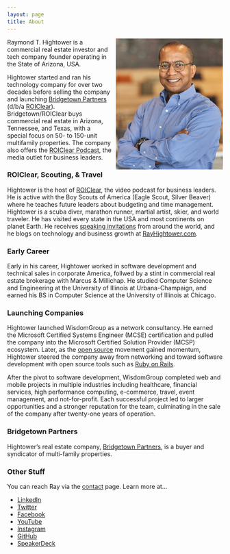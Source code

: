 ```yaml
---
layout: page
title: About
---
```


<img style="margin-left:10px" align="right" src="/images/RayHightower_Sep2021_Phoenix_AZ_USA.jpg" width="250" alt="Ray Hightower in Phoenix, AZ, USA. September 2021." title="Ray Hightower in Phoenix, AZ, USA. September 2021." />

Raymond T. Hightower is a commercial real estate investor and tech company founder operating in the State of Arizona, USA. 

Hightower started and ran his technology company for over two decades before selling the company and launching [Bridgetown Partners](https://BridgetownPartners.com) (d/b/a [ROIClear](https://ROIClear.com)).  Bridgetown/ROIClear buys commercial real estate in Arizona, Tennessee, and Texas, with a special focus on 50- to 150-unit multifamily properties. The company also offers the [ROIClear Podcast](https://www.youtube.com/@ROIClear), the media outlet for business leaders.

### ROIClear, Scouting, & Travel

Hightower is the host of [ROIClear](https://ROIClear.com), the video podcast for business leaders. He is active with the Boy Scouts of America (Eagle Scout, Silver Beaver) where he teaches future leaders about budgeting and time management. Hightower is a scuba diver, marathon runner, martial artist, skier, and world traveler. He has visited every state in the USA and most continents on planet Earth. He receives [speaking invitations](/speaking) from around the world, and he blogs on technology and business growth at [RayHightower.com](/).

### Early Career

Early in his career, Hightower worked in software development and technical sales in corporate America, follwed by a stint in commercial real estate brokerage with Marcus & Millichap. He studied Computer Science and Engineering at the University of Illinois at Urbana-Champaign, and earned his BS in Computer Science at the University of Illinois at Chicago.

### Launching Companies

Hightower launched WisdomGroup as a network consultancy. He earned the Microsoft Certified Systems Engineer (MCSE) certification and pulled the company into the Microsoft Certified Solution Provider (MCSP) ecosystem. Later, as the [open source](/blog/2014/02/22/what-is-open-source/) movement gained momentum, Hightower steered the company away from networking and toward software development with open source tools such as [Ruby on Rails](/blog/2017/07/25/a-business-view-of-ruby-on-rails/).

After the pivot to software development, WisdomGroup completed web and mobile projects in multiple industries including healthcare, financial services, high performance computing, e-commerce, travel, event management, and not-for-profit. Each successful project led to larger opportunities and a stronger reputation for the team, culminating in the sale of the company after twenty-one years of operation.

### Bridgetown Partners

Hightower’s real estate company, [Bridgetown Partners](https://BridgetownPartners.com), is a buyer and syndicator of multi-family properties.


### Other Stuff

You can reach Ray via the [contact](/contact) page. Learn more at…

* [LinkedIn](https://linkedin.com/in/rayhightower)
* [Twitter](https://twitter.com/rayhightower)
* [Facebook](https://facebook.com/rayhightower)
* [YouTube](https://youtube.com/rayhightower)
* [Instagram](https://instagram.com/rayhightower)
* [GitHub](https://github.com/rayhightower)
* [SpeakerDeck](https://speakerdeck.com/rayhightower)

